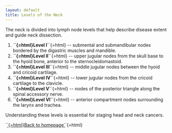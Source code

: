```yaml
---
layout: default
title: Levels of the Neck
---
```

<p>
The neck is divided into lymph node levels that help describe disease extent and guide neck dissection.
</p>
<ol>
<li>
`<strong>`{=html}Level I`</strong>`{=html} -- submental and submandibular nodes bordered by the digastric muscles and mandible.
</li>
<li>
`<strong>`{=html}Level II`</strong>`{=html} -- upper jugular nodes from the skull base to the hyoid bone, anterior to the sternocleidomastoid.
</li>
<li>
`<strong>`{=html}Level III`</strong>`{=html} -- middle jugular nodes between the hyoid and cricoid cartilage.
</li>
<li>
`<strong>`{=html}Level IV`</strong>`{=html} -- lower jugular nodes from the cricoid cartilage to the clavicle.
</li>
<li>
`<strong>`{=html}Level V`</strong>`{=html} -- nodes of the posterior triangle along the spinal accessory nerve.
</li>
<li>
`<strong>`{=html}Level VI`</strong>`{=html} -- anterior compartment nodes surrounding the larynx and trachea.
</li>
</ol>
<p>
Understanding these levels is essential for staging head and neck cancers.
</p>
<p>
`<a href="index.html">`{=html}Back to homepage`</a>`{=html}
</p>
